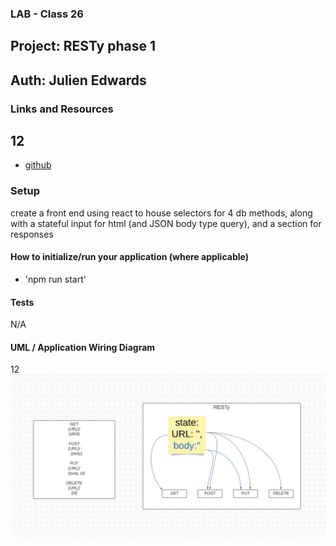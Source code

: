 ### LAB - Class 26

## Project: RESTy phase 1
## Auth: Julien Edwards

### Links and Resources


## 12

- [github](https://github.com/TrunkOfUkuleles/RESTy)


### Setup

create a front end using react to house selectors for 4 db methods, along with a stateful input for html (and JSON body type query), and a section for responses

#### How to initialize/run your application (where applicable)

- 'npm run start'

#### Tests
N/A
#### UML / Application Wiring Diagram

12
![lab-UML](./assets/lab26UML.jpg)
